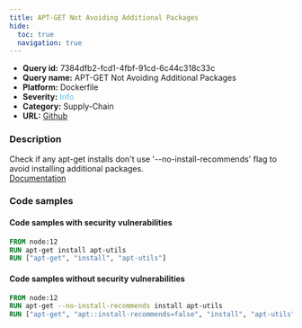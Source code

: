 ```yaml
---
title: APT-GET Not Avoiding Additional Packages
hide:
  toc: true
  navigation: true
---
```


<style>
  .highlight .hll {
    background-color: #ff171742;
  }
  .md-content {
    max-width: 1100px;
    margin: 0 auto;
  }
</style>

-   **Query id:** 7384dfb2-fcd1-4fbf-91cd-6c44c318c33c
-   **Query name:** APT-GET Not Avoiding Additional Packages
-   **Platform:** Dockerfile
-   **Severity:** <span style="color:#5bc0de">Info</span>
-   **Category:** Supply-Chain
-   **URL:** [Github](https://github.com/Checkmarx/kics/tree/master/assets/queries/dockerfile/apt_get_not_avoiding_additional_packages)

### Description
Check if any apt-get installs don't use '--no-install-recommends' flag to avoid installing additional packages.<br>
[Documentation](https://docs.docker.com/engine/reference/builder/#run)

### Code samples
#### Code samples with security vulnerabilities
```dockerfile title="Positive test num. 1 - dockerfile file" hl_lines="2 3"
FROM node:12
RUN apt-get install apt-utils
RUN ["apt-get", "install", "apt-utils"]
```


#### Code samples without security vulnerabilities
```dockerfile title="Negative test num. 1 - dockerfile file"
FROM node:12
RUN apt-get --no-install-recommends install apt-utils
RUN ["apt-get", "apt::install-recommends=false", "install", "apt-utils"]


```
